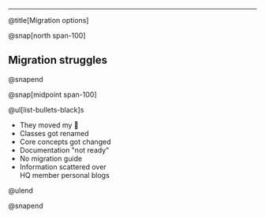 ---

@title[Migration options]

@snap[north span-100]

## Migration struggles

@snapend

@snap[midpoint span-100]

@ul[list-bullets-black]s

- They moved my 🧀
- Classes got renamed
- Core concepts got changed
- Documentation "not ready"
- No migration guide
- Information scattered over <br> HQ member personal blogs

@ulend

@snapend
